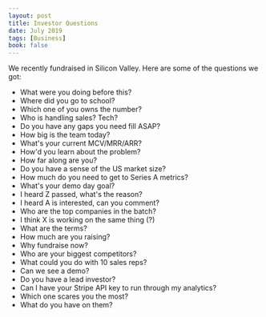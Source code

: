 ```yaml
---
layout: post
title: Investor Questions
date: July 2019
tags: [Business]
book: false
---
```

We recently fundraised in Silicon Valley. Here are some of the questions we got:

* What were you doing before this?  
* Where did you go to school?  
* Which one of you owns the number?  
* Who is handling sales? Tech?  
* Do you have any gaps you need fill ASAP?  
* How big is the team today?  
* What's your current MCV/MRR/ARR?
* How'd you learn about the problem?  
* How far along are you?  
* Do you have a sense of the US market size?
* How much do you need to get to Series A metrics?  
* What's your demo day goal?  
* I heard Z passed, what's the reason?  
* I heard A is interested, can you comment?  
* Who are the top companies in the batch?  
* I think X is working on the same thing (?)  
* What are the terms?  
* How much are you raising?  
* Why fundraise now?  
* Who are your biggest competitors?  
* What could you do with 10 sales reps?  
* Can we see a demo?  
* Do you have a lead investor?  
* Can I have your Stripe API key to run through my analytics?
* Which one scares you the most?  
* What do you have on them?
